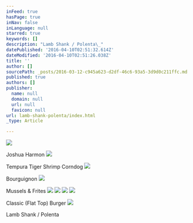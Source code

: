 ```yaml
---
inFeed: true
hasPage: true
inNav: false
inLanguage: null
starred: true
keywords: []
description: "Lamb Shank / Polenta\_"
datePublished: '2016-04-10T02:51:32.614Z'
dateModified: '2016-04-10T02:51:26.038Z'
title: ''
author: []
sourcePath: _posts/2016-03-12-c945a623-d2df-46c6-93a5-3d9d0c211ffc.md
published: true
authors: []
publisher:
  name: null
  domain: null
  url: null
  favicon: null
url: lamb-shank-polenta/index.html
_type: Article

---
```

![](https://the-grid-user-content.s3-us-west-2.amazonaws.com/4f3dab2f-30ed-466c-be3f-5484fd5d221a.jpg)

Joshua Harmon
![](https://the-grid-user-content.s3-us-west-2.amazonaws.com/cb4ac37b-0bbf-4892-be51-1d9b1604bfda.jpg)

Tempura Tiger Shrimp Corndog
![](https://the-grid-user-content.s3-us-west-2.amazonaws.com/0261872a-2773-4b6f-8c71-979b5bcfe4aa.jpg)

Bourguignon
![](https://the-grid-user-content.s3-us-west-2.amazonaws.com/557620fa-a403-464d-a1b2-7ac92ecb18e1.jpg)

Mussels & Frites
![](https://the-grid-user-content.s3-us-west-2.amazonaws.com/2704e908-731b-4426-a461-5759eec0d4d4.jpg)
![](https://the-grid-user-content.s3-us-west-2.amazonaws.com/0fa3241d-0016-4db3-b70d-17cbf9bc2aa7.jpg)
![](https://the-grid-user-content.s3-us-west-2.amazonaws.com/40efc88f-ceaf-4796-badb-d1c8404c2515.jpg)
![](https://the-grid-user-content.s3-us-west-2.amazonaws.com/2dd91aa5-ad1d-4fd3-a512-50e375a35ae6.jpg)

Classic (Flat Top) Burger
![](https://s3-us-west-2.amazonaws.com/the-grid-img/p/d36246dcdf5225f1094dead7cd46b9af63fc9709.jpg)

Lamb Shank / Polenta